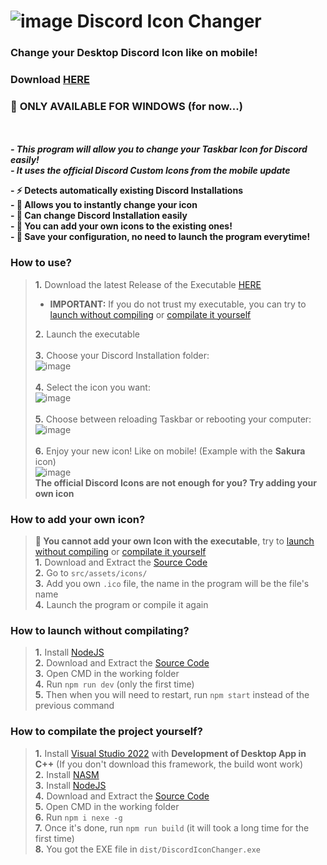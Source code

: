 # ![image](https://github.com/Ezzud/Discord-Icon-Changer/assets/44119886/57eb02d5-d2eb-4dec-bb8b-0066ac9c1304) Discord Icon Changer
### Change your Desktop Discord Icon like on mobile!
### Download [HERE](https://github.com/Ezzud/Discord-Icon-Changer/releases/download/1.0.1/DiscordIconChanger.exe)
### 📛 **ONLY AVAILABLE FOR WINDOWS** (for now...)
<br><br>
  ***- This program will allow you to change your **Taskbar Icon** for Discord easily!***<br>
  ***- It uses the official Discord Custom Icons from the mobile update***<br>

  **- ⚡ Detects automatically existing Discord Installations**<br>
  **- 🎃 Allows you to instantly change your icon**<br>
  **- 🎈 Can change Discord Installation easily**<br>
  **- 👤 You can add your own icons to the existing ones!**<br>
  **- 🔧 Save your configuration, no need to launch the program everytime!**<br>



### How to use?
> **1.** Download the latest Release of the Executable [HERE](https://github.com/Ezzud/Discord-Icon-Changer/releases)<br>
> - **IMPORTANT:** If you do not trust my executable, you can try to [launch without compiling](https://github.com/Ezzud/Discord-Icon-Changer/edit/master/README.md#how-to-launch-without-compilating) or [compilate it yourself](https://github.com/Ezzud/Discord-Icon-Changer/edit/master/README.md#how-to-compilate-the-project-yourself)<br>
> 
> **2.** Launch the executable<br><br>
> **3.** Choose your Discord Installation folder:<br>
> ![image](https://github.com/Ezzud/Discord-Icon-Changer/assets/44119886/99580ac2-dadd-4f99-8386-488953fbc049)<br><br>
> **4.** Select the icon you want:<br>
> ![image](https://github.com/Ezzud/Discord-Icon-Changer/assets/44119886/7f145743-d97d-4f80-a2c0-7ac084d2e0c2)<br><br>
> **5.** Choose between reloading Taskbar or rebooting your computer:<br>
> ![image](https://github.com/Ezzud/Discord-Icon-Changer/assets/44119886/eb641a8c-30dc-41d2-8e82-3e609d82f652)<br><br>
> **6.** Enjoy your new icon! Like on mobile! (Example with the **Sakura** icon)<br>
> ![image](https://github.com/Ezzud/Discord-Icon-Changer/assets/44119886/57eb02d5-d2eb-4dec-bb8b-0066ac9c1304)<br>
> **The official Discord Icons are not enough for you? Try adding your own icon**<br>

### How to add your own icon?
> **📛 You cannot add your own Icon with the executable**, try to [launch without compiling](https://github.com/Ezzud/Discord-Icon-Changer/edit/master/README.md#how-to-launch-without-compilating) or [compilate it yourself](https://github.com/Ezzud/Discord-Icon-Changer/edit/master/README.md#how-to-compilate-the-project-yourself)<br>
> **1.** Download and Extract the [Source Code](https://github.com/Ezzud/Discord-Icon-Changer)<br>
> **2.** Go to `src/assets/icons/`<br>
> **3.** Add you own `.ico` file, the name in the program will be the file's name<br>
> **4.** Launch the program or compile it again<br>



### How to launch without compilating?
> **1.** Install [NodeJS](https://nodejs.org/)<br>
> **2.** Download and Extract the [Source Code](https://github.com/Ezzud/Discord-Icon-Changer)<br>
> **3.** Open CMD in the working folder<br>
> **4.** Run `npm run dev` (only the first time)<br>
> **5.** Then when you will need to restart, run `npm start` instead of the previous command<br>

### How to compilate the project yourself?
> **1.** Install [Visual Studio 2022](https://visualstudio.microsoft.com/fr/) with **Development of Desktop App in C++** (If you don't download this framework, the build wont work)<br>
> **2.** Install [NASM](https://www.nasm.us)<br>
> **3.** Install [NodeJS](https://nodejs.org/)<br>
> **4.** Download and Extract the [Source Code](https://github.com/Ezzud/Discord-Icon-Changer)<br>
> **5.** Open CMD in the working folder<br>
> **6.** Run `npm i nexe -g`<br>
> **7.** Once it's done, run `npm run build` (it will took a long time for the first time)<br>
> **8.** You got the EXE file in `dist/DiscordIconChanger.exe`<br>


